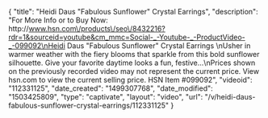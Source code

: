 {
    "title": "Heidi Daus \"Fabulous Sunflower\" Crystal Earrings",
    "description": "For More Info or to Buy Now: http:\/\/www.hsn.com\/products\/seo\/8432216?rdr=1&sourceid=youtube&cm_mmc=Social-_-Youtube-_-ProductVideo-_-099092\nHeidi Daus \"Fabulous Sunflower\" Crystal Earrings \nUsher in warmer weather with the fiery blooms that sparkle from this bold sunflower silhouette. Give your favorite daytime looks a fun, festive...\nPrices shown on the previously recorded video may not represent the current price.  View hsn.com to view the current selling price. HSN Item #099092",
    "videoid": "112331125",
    "date_created": "1499307768",
    "date_modified": "1503425809",
    "type": "captivate",
    "layout": "video",
    "url": "\/v\/heidi-daus-fabulous-sunflower-crystal-earrings\/112331125"
}